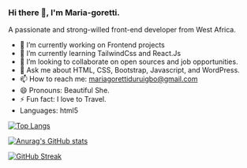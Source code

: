 ### Hi there 👋, I'm Maria-goretti.

A passionate and strong-willed front-end developer from West Africa.

- 🔭 I’m currently working on Frontend projects
- 🌱 I’m currently learning TailwindCss and React.Js
- 👯 I’m looking to collaborate on open sources and job opportunities.
- 💬 Ask me about HTML, CSS, Bootstrap, Javascript, and WordPress.
- 📫 How to reach me: mariagorettiduruigbo@gmail.com
- 😄 Pronouns: Beautiful She.
- ⚡ Fun fact: I love to Travel.
- Languages: html5


[![Top Langs](https://github-readme-stats.vercel.app/api/top-langs/?username=mariajiwuaku)](https://github.com/anuraghazra/github-readme-stats)

[![Anurag's GitHub stats](https://github-readme-stats.vercel.app/api?username=mariajiwuaku)](https://github.com/anuraghazra/github-readme-stats)

[![GitHub Streak](https://github-readme-streak-stats.herokuapp.com?user=Mariajiwuaku)](https://git.io/streak-stats)


